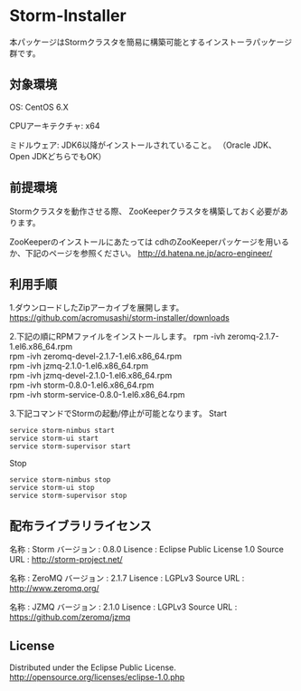 # Storm-Installer

本パッケージはStormクラスタを簡易に構築可能とするインストーラパッケージ群です。

## 対象環境

OS:
CentOS 6.X

CPUアーキテクチャ:
x64 

ミドルウェア:
JDK6以降がインストールされていること。
（Oracle JDK、Open JDKどちらでもOK）


## 前提環境

Stormクラスタを動作させる際、
ZooKeeperクラスタを構築しておく必要があります。

ZooKeeperのインストールにあたっては
cdhのZooKeeperパッケージを用いるか、下記のページを参照ください。
http://d.hatena.ne.jp/acro-engineer/


## 利用手順

1.ダウンロードしたZipアーカイブを展開します。
  https://github.com/acromusashi/storm-installer/downloads  

2.下記の順にRPMファイルをインストールします。
rpm -ivh zeromq-2.1.7-1.el6.x86_64.rpm  
rpm -ivh zeromq-devel-2.1.7-1.el6.x86_64.rpm  
rpm -ivh jzmq-2.1.0-1.el6.x86_64.rpm  
rpm -ivh jzmq-devel-2.1.0-1.el6.x86_64.rpm  
rpm -ivh storm-0.8.0-1.el6.x86_64.rpm  
rpm -ivh storm-service-0.8.0-1.el6.x86_64.rpm  


3.下記コマンドでStormの起動/停止が可能となります。
Start
```
service storm-nimbus start  
service storm-ui start  
service storm-supervisor start  
```

Stop
```
service storm-nimbus stop  
service storm-ui stop  
service storm-supervisor stop  
```

## 配布ライブラリライセンス

名称       : Storm
バージョン : 0.8.0
Lisence    : Eclipse Public License 1.0
Source URL : http://storm-project.net/

名称       : ZeroMQ
バージョン : 2.1.7
Lisence    : LGPLv3
Source URL : http://www.zeromq.org/

名称       : JZMQ
バージョン : 2.1.0
Lisence    : LGPLv3
Source URL : https://github.com/zeromq/jzmq


## License

Distributed under the Eclipse Public License.
http://opensource.org/licenses/eclipse-1.0.php

